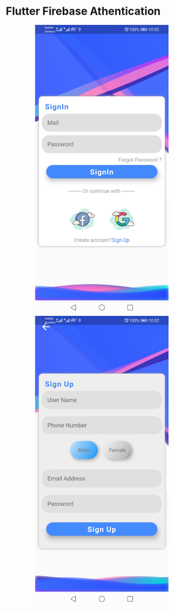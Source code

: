 # Flutter Firebase Athentication 

<p align="center">
  <img src="sos01.jpg" width="350" title="Screen 1">
  <img src="sos02.jpg" width="350" title="Screen 2">
</p>

